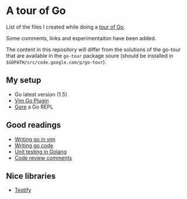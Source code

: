 # A tour of Go

List of the files I created while doing a [tour of Go](https://tour.golang.org/welcome/1).

Some comments, links and experimentaiton have been added.

The content in this repository will differ from the solutions of the go-tour
that are available in the `go-tour` package soure (should be installed in
`$GOPATH/src/code.google.com/p/go-tour`).

## My setup

- Go latest version (1.5)
- [Vim Go Plugin](https://github.com/fatih/vim-go)
- [Gore](https://github.com/motemen/gore) a Go REPL

## Good readings

- [Writing go in vim](https://robots.thoughtbot.com/writing-go-in-vim)
- [Writing go code](https://golang.org/doc/code.html)
- [Unit testing in Golang](http://whizdumb.me/2015/01/21/unit-testing-in-golang/)
- [Code review comments](https://github.com/golang/go/wiki/CodeReviewComments)

## Nice libraries

- [Testify](https://github.com/stretchr/testify)
